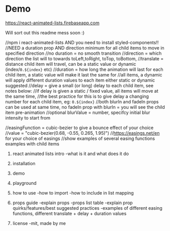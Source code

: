 # Demo

https://react-animated-lists.firebaseapp.com

Will sort out this readme mess soon :)

//npm i react-animated-lists AND you need to install styled-components!!
//NEED a duration prop AND direction minimum for all child items to move in specified direction
//no duration = no smooth transition
//direction = which direction the list will to towards toLeft,toRight, toTop, toBottom,
//translate = distance child item will travel, can be a static value or dynamic (index/`0.${index}` etc)
//duration = how long the animation will last for each child item, a static value will make it last the same for
//all items, a dynamic will apply different duration values to each item either static or dynamic suggested
//delay = give a small (or long) delay to each child item, see notes below:
//if delay is given a static / fixed value, all items will move at the same time,
//the best practice for this is to give delay a changing number for each child item, eg: `0.${index}`
//both blurIn and fadeIn props can be used at same time, no fadeIn prop with blurIn = you will see the child item pre-animation
//optional blurValue = number, specifcy initial blur intensity to start from

//easingFunction = cubic-bezier to give a bounce effect of your choice
//value = "cubic-bezier(0.68, -0.55, 0.265, 1.95)")
//https://easings.net/en for your choice of easings
//show examples of several easing functions examples with child items

1.  react animated lists intro
    -what is it and what does it do

2.  installation

3.  demo

4.  playground

5.  how to use
    -how to import
    -how to include in list mapping

6.  props guide
    -explain props
    -props list table
    -explain prop quirks/features/best suggested practices
    -examples of different easing functions, different translate + delay + duration values

7.  license
    -mit, made by me
